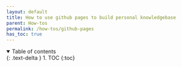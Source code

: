 ```yaml
---
layout: default
title: How to use github pages to build personal knowledgebase
parent: How-tos
permalink: /how-tos/github-pages
has_toc: true
---
```

<details open markdown="block">
  <summary>
    Table of contents
  </summary>
  {: .text-delta }
1. TOC
{:toc}
</details>
